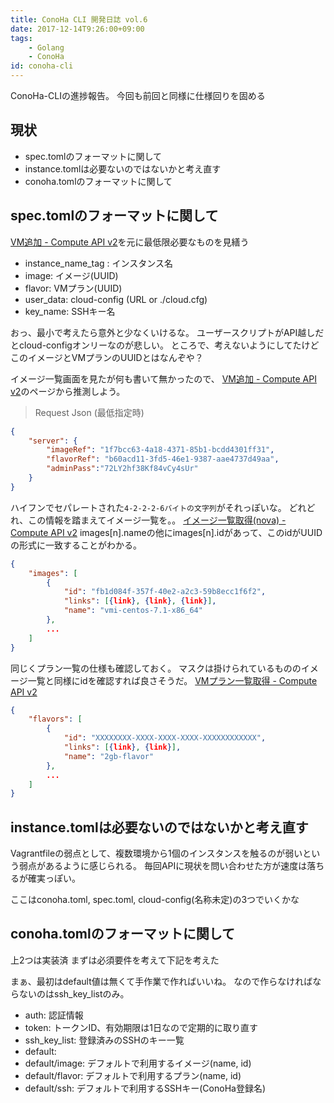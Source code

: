 ```yaml
---
title: ConoHa CLI 開発日誌 vol.6
date: 2017-12-14T9:26:00+09:00
tags:
    - Golang
    - ConoHa
id: conoha-cli
---
```


ConoHa-CLIの進捗報告。
今回も前回と同様に仕様回りを固める

## 現状

- spec.tomlのフォーマットに関して
- instance.tomlは必要ないのではないかと考え直す
- conoha.tomlのフォーマットに関して

<!-- more -->

## spec.tomlのフォーマットに関して

[VM追加 - Compute API v2](https://www.conoha.jp/docs/compute-create_vm.html)を元に最低限必要なものを見繕う

- instance_name_tag : インスタンス名
- image: イメージ(UUID)
- flavor: VMプラン(UUID)
- user_data: cloud-config (URL or ./cloud.cfg)
- key_name: SSHキー名

おっ、最小で考えたら意外と少なくいけるな。
ユーザースクリプトがAPI越しだとcloud-configオンリーなのが悲しい。
ところで、考えないようにしてたけどこのイメージとVMプランのUUIDとはなんぞや？

イメージ一覧画面を見たが何も書いて無かったので、
[VM追加 - Compute API v2](https://www.conoha.jp/docs/compute-create_vm.html)のページから推測しよう。

> Request Json (最低指定時)

```JSON
{
    "server": {
        "imageRef": "1f7bcc63-4a18-4371-85b1-bcdd4301ff31",
        "flavorRef": "b60acd11-3fd5-46e1-9387-aae4737d49aa",
        "adminPass":"72LY2hf38Kf84vCy4sUr"
    }
}
```

ハイフンでセパレートされた`4-2-2-2-6バイトの文字列`がそれっぽいな。
どれどれ、この情報を踏まえてイメージ一覧を。。
[イメージ一覧取得(nova) - Compute API v2](https://www.conoha.jp/docs/compute-get_images_list.html)
images[n].nameの他にimages[n].idがあって、このidがUUIDの形式に一致することがわかる。

```JSON
{
    "images": [
        {
            "id": "fb1d084f-357f-40e2-a2c3-59b8ecc1f6f2",
            "links": [{link}, {link}, {link}],
            "name": "vmi-centos-7.1-x86_64"
        },
        ...
    ]
}
```

同じくプラン一覧の仕様も確認しておく。
マスクは掛けられているもののイメージ一覧と同様にidを確認すれば良さそうだ。
[VMプラン一覧取得 - Compute API v2](https://www.conoha.jp/docs/compute-get_flavors_list.html)

```JSON
{
    "flavors": [
        {
            "id": "XXXXXXXX-XXXX-XXXX-XXXX-XXXXXXXXXXXX",
            "links": [{link}, {link}],
            "name": "2gb-flavor"
        },
        ...
    ]
}
```

## instance.tomlは必要ないのではないかと考え直す

Vagrantfileの弱点として、複数環境から1個のインスタンスを触るのが弱いという弱点があるように感じられる。
毎回APIに現状を問い合わせた方が速度は落ちるが確実っぽい。

ここはconoha.toml, spec.toml, cloud-config(名称未定)の3つでいくかな

## conoha.tomlのフォーマットに関して

上2つは実装済
まずは必須要件を考えて下記を考えた

まぁ、最初はdefault値は無くて手作業で作ればいいね。
なので作らなければならないのはssh_key_listのみ。

- auth: 認証情報
- token: トークンID、有効期限は1日なので定期的に取り直す
- ssh_key_list: 登録済みのSSHのキー一覧
- default:
- default/image: デフォルトで利用するイメージ(name, id)
- default/flavor: デフォルトで利用するプラン(name, id)
- default/ssh: デフォルトで利用するSSHキー(ConoHa登録名)

